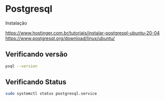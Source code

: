 # Postgresql

Instalação

https://www.hostinger.com.br/tutoriais/instalar-postgresql-ubuntu-20-04
https://www.postgresql.org/download/linux/ubuntu/


## Verificando versão

```bash
psql --version
```

## Verificando Status

```bash
sudo systemctl status postgresql.service
```